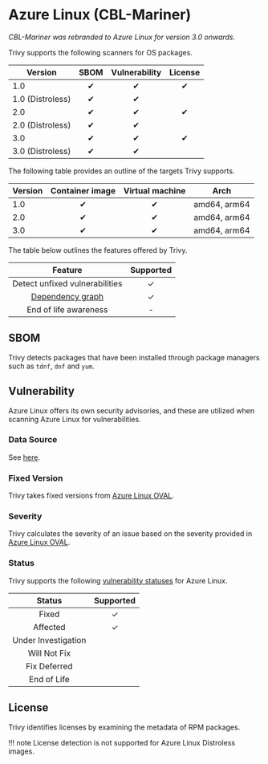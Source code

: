 # Azure Linux (CBL-Mariner)

*CBL-Mariner was rebranded to Azure Linux for version 3.0 onwards.*

Trivy supports the following scanners for OS packages.

| Version          | SBOM  | Vulnerability | License |
| ---------------- | :---: | :-----------: | :-----: |
| 1.0              |   ✔   |       ✔       |    ✔    |
| 1.0 (Distroless) |   ✔   |       ✔       |         |
| 2.0              |   ✔   |       ✔       |    ✔    |
| 2.0 (Distroless) |   ✔   |       ✔       |         |
| 3.0              |   ✔   |       ✔       |    ✔    |
| 3.0 (Distroless) |   ✔   |       ✔       |         |


The following table provides an outline of the targets Trivy supports.

| Version | Container image | Virtual machine |     Arch     |
| ------- | :-------------: | :-------------: | :----------: |
| 1.0     |        ✔        |        ✔        | amd64, arm64 |
| 2.0     |        ✔        |        ✔        | amd64, arm64 |
| 3.0     |        ✔        |        ✔        | amd64, arm64 |

The table below outlines the features offered by Trivy.

|               Feature                | Supported |
|:------------------------------------:|:---------:|
|    Detect unfixed vulnerabilities    |     ✓     |
| [Dependency graph][dependency-graph] |     ✓     |
|        End of life awareness         |     -     |

## SBOM
Trivy detects packages that have been installed through package managers such as `tdnf`, `dnf` and `yum`.

## Vulnerability
Azure Linux offers its own security advisories, and these are utilized when scanning Azure Linux for vulnerabilities.

### Data Source
See [here](../../scanner/vulnerability.md#data-sources).

### Fixed Version
Trivy takes fixed versions from [Azure Linux OVAL][oval].

### Severity
Trivy calculates the severity of an issue based on the severity provided in [Azure Linux OVAL][oval].

### Status
Trivy supports the following [vulnerability statuses] for Azure Linux.

|       Status        | Supported |
| :-----------------: | :-------: |
|        Fixed        |     ✓     |
|      Affected       |     ✓     |
| Under Investigation |           |
|    Will Not Fix     |           |
|    Fix Deferred     |           |
|     End of Life     |           |


## License
Trivy identifies licenses by examining the metadata of RPM packages.

!!! note
    License detection is not supported for Azure Linux Distroless images.


[dependency-graph]: ../../configuration/reporting.md#show-origins-of-vulnerable-dependencies

[oval]: https://github.com/microsoft/AzureLinuxVulnerabilityData/

[vulnerability statuses]: ../../configuration/filtering.md#by-status
